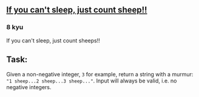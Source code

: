 <h2><a href=https://www.codewars.com/kata/5b077ebdaf15be5c7f000077/train/python target="_blank">If you can't sleep, just count sheep!!</a></h2><h3>8 kyu</h3><p>If you can't sleep, just count sheeps!!</p><h2 id="task">Task:</h2><p>Given a non-negative integer, <code>3</code> for example, return a string with a murmur: <code>"1 sheep...2 sheep...3 sheep..."</code>.  Input will always be valid, i.e. no negative integers.</p>